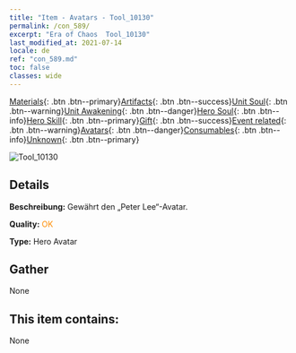 ```yaml
---
title: "Item - Avatars - Tool_10130"
permalink: /con_589/
excerpt: "Era of Chaos  Tool_10130"
last_modified_at: 2021-07-14
locale: de
ref: "con_589.md"
toc: false
classes: wide
---
```

 [Materials](/ItemsDE/){: .btn .btn--primary}[Artifacts](/ItemsDE/Artifacts/){: .btn .btn--success}[Unit Soul](/ItemsDE/UnitSoul/){: .btn .btn--warning}[Unit Awakening](/ItemsDE/UnitAwakening/){: .btn .btn--danger}[Hero Soul](/ItemsDE/HeroSoul/){: .btn .btn--info}[Hero Skill](/ItemsDE/HeroSkill/){: .btn .btn--primary}[Gift](/ItemsDE/Gift/){: .btn .btn--success}[Event related](/ItemsDE/Events/){: .btn .btn--warning}[Avatars](/ItemsDE/Avatars/){: .btn .btn--danger}[Consumables](/ItemsDE/Consumables/){: .btn .btn--info}[Unknown](/ItemsDE/Unknown/){: .btn .btn--primary}

 ![Tool_10130](/images/h/h_PeterLee.jpg)

## Details
 **Beschreibung:** Gewährt den „Peter Lee“-Avatar.

 **Quality:** <span style="color: #FF8C00">OK</span>

 **Type:** Hero Avatar

## Gather

  None

## This item contains:

  None

